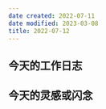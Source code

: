```yaml
---
date created: 2022-07-11
date modified: 2023-03-08
title: 2022-07-12
---
```


## 今天的工作日志

## 今天的灵感或闪念
